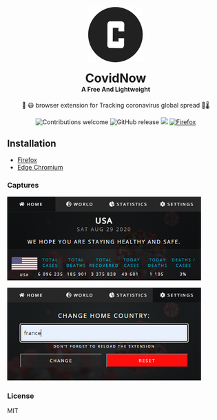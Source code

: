 <div align="center">
  <img src="dist/icons/icon128.png"><br /><br />
  <h1 style="margin:0">CovidNow</h1>
  <h4 style="margin-top:0">A Free And Lightweight</h4>
  <p>🦠 😷 browser extension for Tracking coronavirus global spread 🔬🌡</p>

  ![Contributions welcome](https://img.shields.io/badge/contributions-welcome-brightgreen) ![GitHub release](https://img.shields.io/github/release/Chromo-lib/covid-19-extension/all?logo=GitHub) ![](https://badgen.net/github/license/Chromo-lib/covid-19-extension) [![Firefox](https://img.shields.io/amo/v/covidnow?label=firefox&style=flat-square)](https://addons.mozilla.org/firefox/addon/covidnow)

</div>

## Installation
- [Firefox](https://addons.mozilla.org/firefox/addon/covidnow)
- [Edge Chromium](https://microsoftedge.microsoft.com/addons/detail/covidnow/ndohbioafkjajehnnkhflkmkmoakakda)

### Captures
![covid19](cov.PNG)

![covid19](cov2.PNG)

### License
MIT